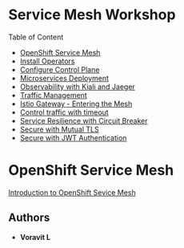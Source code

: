 # Service Mesh Workshop

Table of Content

 * [OpenShift Service Mesh](#openshift-service-mesh)
 * [Install Operators](labs/00-install-operators.md)
 * [Configure Control Plane](labs/01-install-service-mesh.md)
 * [Microservices Deployment](labs/02-microservice-deployment.md)
 * [Observability with Kiali and Jaeger](labs/03-observability.md)
 * [Traffic Management](labs/04-traffic-management.md)
 * [Istio Gateway - Entering the Mesh](labs/05-ingress.md)
 * [Control traffic with timeout](labs/06-timeout.md)
 * [Service Resilience with Circuit Breaker](labs/07-circuit-breaker.md)
 * [Secure with Mutual TLS](labs/08-securing-with-mTLS.md)
 * [Secure with JWT Authentication](labs/09-jwt-authentication.md)

# OpenShift Service Mesh

[Introduction to OpenShift Sevice Mesh](https://1drv.ms/b/s!ArOxOqm_sB7DiShgcSwWainmX4Yy?e=TavhOE)




## Authors

* **Voravit L** 


